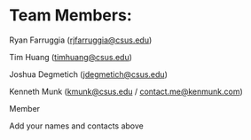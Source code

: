 # Team Members:

Ryan Farruggia (rjfarruggia@csus.edu)

Tim Huang (timhuang@csus.edu)

Joshua Degmetich (jdegmetich@csus.edu)

Kenneth Munk (kmunk@csus.edu / contact.me@kenmunk.com)

Member

Add your names and contacts above
